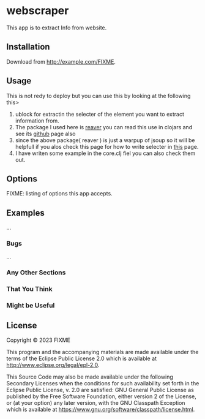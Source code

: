 # webscraper

This app is to extract Info from website.

## Installation

Download from http://example.com/FIXME.


## Usage

This is not redy to deploy but you can use this by looking at the following this>

1. ublock for extractin the selecter of the element you want to extract information from.
2. The package I used here is [reaver](https://cljdoc.org/d/reaver/reaver/0.1.3/doc/readme) you can read this use in clojars and see its [github](https://github.com/mischov/reaver) page also
3. since the above package( reaver ) is just a warpup of jsoup so it will be helpfull if you alos check this page for how to write selecter in [this](https://jsoup.org/cookbook/extracting-data/selector-syntax) page.
4. I have writen some example in the core.clj fiel you can also check them out. 


## Options

FIXME: listing of options this app accepts.

## Examples

...

### Bugs

...

### Any Other Sections
### That You Think
### Might be Useful

## License

Copyright © 2023 FIXME

This program and the accompanying materials are made available under the
terms of the Eclipse Public License 2.0 which is available at
http://www.eclipse.org/legal/epl-2.0.

This Source Code may also be made available under the following Secondary
Licenses when the conditions for such availability set forth in the Eclipse
Public License, v. 2.0 are satisfied: GNU General Public License as published by
the Free Software Foundation, either version 2 of the License, or (at your
option) any later version, with the GNU Classpath Exception which is available
at https://www.gnu.org/software/classpath/license.html.
